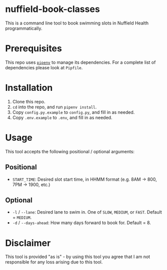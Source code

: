 # nuffield-book-classes

This is a command line tool to book swimming slots in Nuffield Health programmatically.

# Prerequisites

This repo uses [`pipenv`](https://pypi.org/project/pipenv/) to manage its dependencies. For a complete list of dependencies please look at `Pipfile`.

# Installation

1. Clone this repo.
2. `cd` into the repo, and run `pipenv install`.
3. Copy `config.py.example` to `config.py`, and fill in as needed.
4. Copy `.env.example` to `.env`, and fill in as needed.

# Usage

This tool accepts the following positional / optional arguments:

## Positional
- `START_TIME`: Desired slot start time, in HHMM format (e.g. 8AM -> 800, 7PM -> 1900, etc.)

## Optional
- `-l` / `--lane`: Desired lane to swim in. One of `SLOW`, `MEDIUM`, or `FAST`. Default = `MEDIUM`.
- `-d` / `--days-ahead`: How many days forward to book for. Default = 8.

# Disclaimer
This tool is provided "as is" - by using this tool you agree that I am not responsible for any loss arising due to this tool.
